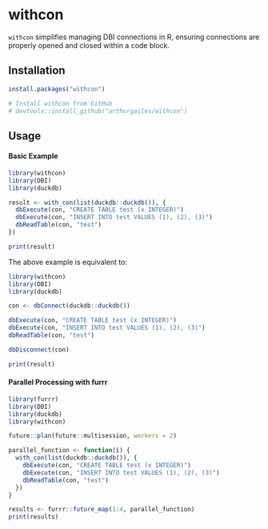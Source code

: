 
<!-- README.md is generated from README.Rmd. Please edit that file -->

# withcon

`withcon` simplifies managing DBI connections in R, ensuring connections
are properly opened and closed within a code block.

## Installation

``` r
install.packages("withcon")

# Install withcon from GitHub
# devtools::install_github("arthurgailes/withcon")
```

## Usage

#### Basic Example

``` r
library(withcon)
library(DBI)
library(duckdb)

result <- with_con(list(duckdb::duckdb()), {
  dbExecute(con, "CREATE TABLE test (x INTEGER)")
  dbExecute(con, "INSERT INTO test VALUES (1), (2), (3)")
  dbReadTable(con, "test")
})

print(result)
```

The above example is equivalent to:

``` r
library(withcon)
library(DBI)
library(duckdb)

con <- dbConnect(duckdb::duckdb())

dbExecute(con, "CREATE TABLE test (x INTEGER)")
dbExecute(con, "INSERT INTO test VALUES (1), (2), (3)")
dbReadTable(con, "test")

dbDisconnect(con)

print(result)
```

#### Parallel Processing with furrr

``` r
library(furrr)
library(DBI)
library(duckdb)
library(withcon)

future::plan(future::multisession, workers = 2)

parallel_function <- function(i) {
  with_con(list(duckdb::duckdb()), {
    dbExecute(con, "CREATE TABLE test (x INTEGER)")
    dbExecute(con, "INSERT INTO test VALUES (1), (2), (3)")
    dbReadTable(con, "test")
  })
}

results <- furrr::future_map(1:4, parallel_function)
print(results)
```
